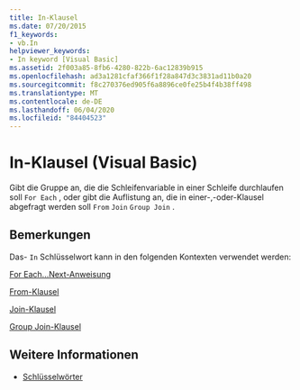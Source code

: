 ```yaml
---
title: In-Klausel
ms.date: 07/20/2015
f1_keywords:
- vb.In
helpviewer_keywords:
- In keyword [Visual Basic]
ms.assetid: 2f003a85-8fb6-4280-822b-6ac12839b915
ms.openlocfilehash: ad3a1281cfaf366f1f28a847d3c3831ad11b0a20
ms.sourcegitcommit: f8c270376ed905f6a8896ce0fe25b4f4b38ff498
ms.translationtype: MT
ms.contentlocale: de-DE
ms.lasthandoff: 06/04/2020
ms.locfileid: "84404523"
---
```

# <a name="in-clause-visual-basic"></a>In-Klausel (Visual Basic)
Gibt die Gruppe an, die die Schleifenvariable in einer Schleife durchlaufen soll `For Each` , oder gibt die Auflistung an, die in einer-,-oder-Klausel abgefragt werden soll `From` `Join` `Group Join` .  
  
## <a name="remarks"></a>Bemerkungen  
 Das- `In` Schlüsselwort kann in den folgenden Kontexten verwendet werden:  
  
 [For Each...Next-Anweisung](for-each-next-statement.md)  
  
 [From-Klausel](../queries/from-clause.md)  
  
 [Join-Klausel](../queries/join-clause.md)  
  
 [Group Join-Klausel](../queries/group-join-clause.md)  
  
## <a name="see-also"></a>Weitere Informationen

- [Schlüsselwörter](../keywords/index.md)
